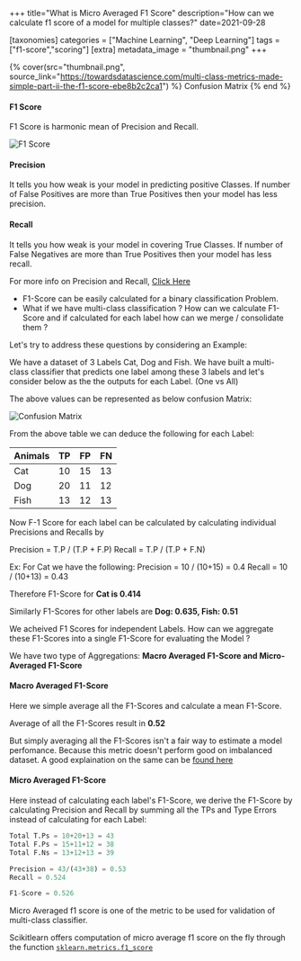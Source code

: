 +++
title="What is Micro Averaged F1 Score"
description="How can we calculate f1 score of a model for multiple classes?"
date=2021-09-28

[taxonomies]
categories = ["Machine Learning", "Deep Learning"]
tags = ["f1-score","scoring"]
[extra]
metadata_image = "thumbnail.png"
+++

{% cover(src="thumbnail.png", source_link="https://towardsdatascience.com/multi-class-metrics-made-simple-part-ii-the-f1-score-ebe8b2c2ca1") %}
Confusion Matrix
{% end %}

#### F1 Score

F1 Score is harmonic mean of Precision and Recall.

![F1 Score](https://svgshare.com/i/M7d.svg)

#### Precision

It tells you how weak is your model in predicting positive Classes. If number of False Positives are more than True Positives then your model has less precision.

#### Recall

It tells you how weak is your model in covering True Classes. If number of False Negatives are more than True Positives then your model has less recall.

For more info on Precision and Recall, [Click Here](https://towardsdatascience.com/multi-class-metrics-made-simple-part-i-precision-and-recall-9250280bddc2)

- F1-Score can be easily calculated for a binary classification Problem.
- What if we have multi-class classification ? How can we calculate F1-Score and if calculated for each label how can we merge / consolidate them ?

Let's try to address these questions by considering an Example:

We have a dataset of 3 Labels Cat, Dog and Fish. We have built a multi-class classifier that predicts one label among these 3 labels and let's consider below as the the outputs for each Label. (One vs All)

The above values can be represented as below confusion Matrix:

![Confusion Matrix](https://i.ibb.co/swZrksj/Screenshot-from-2020-06-17-14-13-01.png)

From the above table we can deduce the following for each Label:

| Animals | TP  | FP  | FN  |
| ------- | --- | --- | --- |
| Cat     | 10  | 15  | 13  |
| Dog     | 20  | 11  | 12  |
| Fish    | 13  | 12  | 13  |

Now F-1 Score for each label can be calculated by calculating individual Precisions and Recalls by

Precision = T.P / (T.P + F.P)
Recall = T.P / (T.P + F.N)

Ex: For Cat we have the following:
Precision = 10 / (10+15) = 0.4
Recall = 10 / (10+13) = 0.43

Therefore F1-Score for **Cat is 0.414**

Similarly F1-Scores for other labels are **Dog: 0.635, Fish: 0.51**

We acheived F1 Scores for independent Labels. How can we aggregate these F1-Scores into a single F1-Score for evaluating the Model ?

We have two type of Aggregations:
**Macro Averaged F1-Score and Micro-Averaged F1-Score**

#### Macro Averaged F1-Score

Here we simple average all the F1-Scores and calculate a mean F1-Score.

Average of all the F1-Scores result in **0.52**

But simply averaging all the F1-Scores isn't a fair way to estimate a model perfomance. Because this metric doesn't perform good on imbalanced dataset. A good explaination on the same can be [found here](https://datascience.stackexchange.com/questions/15989/micro-average-vs-macro-average-performance-in-a-multiclass-classification-settin)

#### Micro Averaged F1-Score

Here instead of calculating each label's F1-Score, we derive the F1-Score by calculating Precision and Recall by summing all the TPs and Type Errors instead of calculating for each Label:

```python
Total T.Ps = 10+20+13 = 43
Total F.Ps = 15+11+12 = 38
Total F.Ns = 13+12+13 = 39

Precision = 43/(43+38) = 0.53
Recall = 0.524

F1-Score = 0.526
```

Micro Averaged f1 score is one of the metric to be used for validation of multi-class classifier.

Scikitlearn offers computation of micro average f1 score on the fly through the function [`sklearn.metrics.f1_score`](https://scikit-learn.org/stable/modules/generated/sklearn.metrics.f1_score.html)
